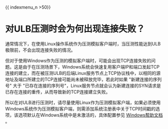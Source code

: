 {{ indexmenu_n >50}}


# 对ULB压测时会为何出现连接失败？

通常情况下，在使用Linux操作系统作为压测模拟客户端时，当压测性能达到ULB极限前，不会出现连接失败的情况。

但对于使用Windows作为压测的模拟客户端时，可能会出现TCP连接失败的问题。这是由于在压测场景下，Windows系统会快速复用客户端IP和端口发起TCP连接的建立，而在被压测ULB的后端Linux服务节点上TCP协议栈中，以相同的源地址及端口所建立的TCP连接可能尚未被释放完毕，若此时如果 "新建连接的序列号" 大于 "已存在连接的序列号"，Linux服务节点就会认为新建连接的SYN请求是已存在连接的重传，从而导致新的TCP连接建立失败。

所以在对ULB进行压测时，请尽量使用Linux作为压测模拟客户端，如果必须使用Windows系统作为压测模拟客户端，则需添加系统注册表中关于TCP时间戳的选项，该选项默认在Windows系统中是未激活的，具体配置参见 [Windows帮助文档](https://technet.microsoft.com/en-us/library/cc938205.aspx) 。

